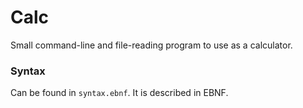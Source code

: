 # Calc

Small command-line and file-reading program to use as a calculator.

### Syntax

Can be found in `syntax.ebnf`. It is described in EBNF.
